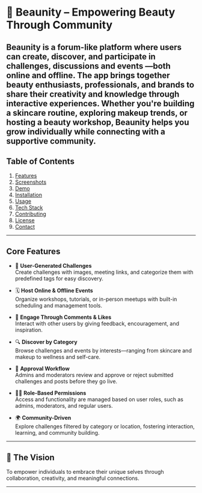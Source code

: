# 🩷 Beaunity – Empowering Beauty Through Community

**Beaunity** is a forum-like platform where users can create, discover, and participate in challenges, discussions and events —both online and offline. The app brings together beauty enthusiasts, professionals, and brands to share their creativity and knowledge through interactive experiences. Whether you're building a skincare routine, exploring makeup trends, or hosting a beauty workshop, Beaunity helps you grow individually while connecting with a supportive community.
---
## Table of Contents
1. [Features](#features)
2. [Screenshots](#screenshots)
3. [Demo](#demo)
4. [Installation](#installation)
5. [Usage](#usage)
6. [Tech Stack](#tech-stack)
7. [Contributing](#contributing)
8. [License](#license)
9. [Contact](#contact)

---

## Core Features

- 🧴 **User-Generated Challenges**  
  Create challenges with images, meeting links, and categorize them with predefined tags for easy discovery.

- 🗓️ **Host Online & Offline Events**  
  Organize workshops, tutorials, or in-person meetups with built-in scheduling and management tools.

- 💬 **Engage Through Comments & Likes**  
  Interact with other users by giving feedback, encouragement, and inspiration.

- 🔍 **Discover by Category**  
  Browse challenges and events by interests—ranging from skincare and makeup to wellness and self-care.

- 📩 **Approval Workflow**  
  Admins and moderators review and approve or reject submitted challenges and posts before they go live.

- 👩‍💼 **Role-Based Permissions**  
  Access and functionality are managed based on user roles, such as admins, moderators, and regular users.

- 🌍 **Community-Driven**  
  Explore challenges filtered by category or location, fostering interaction, learning, and community building.

---

## 💖 The Vision

To empower individuals to embrace their unique selves through collaboration, creativity, and meaningful connections.

---



